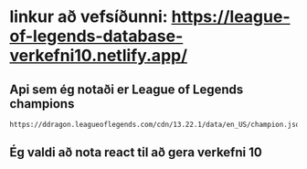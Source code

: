 # linkur að vefsíðunni: https://league-of-legends-database-verkefni10.netlify.app/

## Api sem ég notaði er League of Legends champions
```
https://ddragon.leagueoflegends.com/cdn/13.22.1/data/en_US/champion.json
```

## Ég valdi að nota react til að gera verkefni 10

